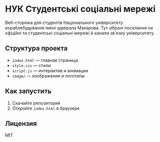 # НУК Студентські соціальні мережі

Веб-сторінка для студентів Національного університету кораблебудування імені адмірала Макарова. Тут зібрані посилання на офіційні та студентські соціальні мережі й канали зв'язку університету.

## Структура проекта
- `index.html` — главная страница
- `style.css` — стили
- `script.js` — интерактив и анимации
- `image/` — изображения и логотипы

## Как запустить
1. Скачайте репозиторий
2. Откройте `index.html` в браузере

## Лицензия
MIT

